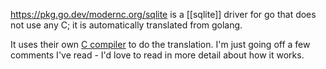 https://pkg.go.dev/modernc.org/sqlite is a [[sqlite]] driver for go that does not use any C; it is automatically translated from golang.

It uses their own [C compiler](https://pkg.go.dev/modernc.org/cc/v3#section-readme) to do the translation. I'm just going off a few comments I've read - I'd love to read in more detail about how it works.